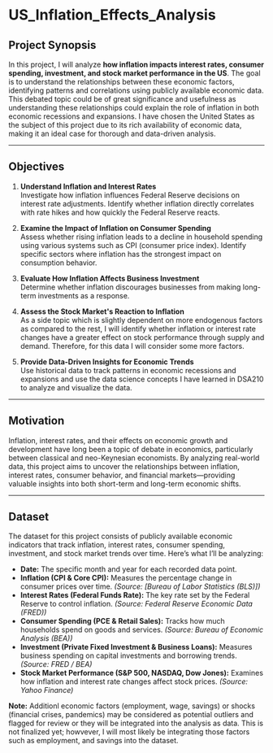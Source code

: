 # US_Inflation_Effects_Analysis

## Project Synopsis

In this project, I will analyze **how inflation impacts interest rates, consumer spending, investment, and stock market performance in the US**. The goal is to understand the relationships between these economic factors, identifying patterns and correlations using publicly available economic data. This debated topic could be of great significance and usefulness as understanding these relationships could explain the role of inflation in both economic recessions and expansions. I have chosen the United States as the subject of this project due to its rich availability of economic data, making it an ideal case for thorough and data-driven analysis.

---
  
## Objectives

1. **Understand Inflation and Interest Rates**  
   Investigate how inflation influences Federal Reserve decisions on interest rate adjustments. Identify whether inflation directly correlates with rate hikes and how quickly the
  Federal Reserve reacts.

2. **Examine the Impact of Inflation on Consumer Spending**  
   Assess whether rising inflation leads to a decline in household spending using various systems such as CPI (consumer price index). Identify specific sectors where inflation has the strongest impact on consumption behavior.

3. **Evaluate How Inflation Affects Business Investment**  
   Determine whether inflation discourages businesses from making long-term investments as a response.

4. **Assess the Stock Market's Reaction to Inflation**  
   As a side topic which is slightly dependent on more endogenous factors as compared to the rest, I will identify whether inflation or interest rate changes have a greater effect on stock performance through supply and demand. Therefore, for this data I will consider some more factors.

5. **Provide Data-Driven Insights for Economic Trends**  
   Use historical data to track patterns in economic recessions and expansions and use the data science concepts I have learned in DSA210 to analyze and visualize the data.
   
---

## Motivation

Inflation, interest rates, and their effects on economic growth and development have long been a topic of debate in economics, particularly between classical and neo-Keynesian economists. By analyzing real-world data, this project aims to uncover the relationships between inflation, interest rates, consumer behavior, and financial markets—providing valuable insights into both short-term and long-term economic shifts.

---

## Dataset

The dataset for this project consists of publicly available economic indicators that track inflation, interest rates, consumer spending, investment, and stock market trends over time. Here’s what I’ll be analyzing:  

- **Date:** The specific month and year for each recorded data point.  
- **Inflation (CPI & Core CPI):** Measures the percentage change in consumer prices over time. *(Source: [Bureau of Labor Statistics (BLS)])*  
- **Interest Rates (Federal Funds Rate):** The key rate set by the Federal Reserve to control inflation. *(Source: Federal Reserve Economic Data (FRED))*  
- **Consumer Spending (PCE & Retail Sales):** Tracks how much households spend on goods and services. *(Source: Bureau of Economic Analysis (BEA))*  
- **Investment (Private Fixed Investment & Business Loans):** Measures business spending on capital investments and borrowing trends. *(Source: FRED / BEA)*  
- **Stock Market Performance (S&P 500, NASDAQ, Dow Jones):** Examines how inflation and interest rate changes affect stock prices. *(Source: Yahoo Finance)*  

**Note:** Additionl economic factors (employment, wage, savings) or shocks (financial crises, pandemics) may be considered as potential outliers and flagged for review or they will be integrated into the analysis as data. This is not finalized yet; howvever, I will most likely be integrating those factors such as employment, and savings into the dataset.
